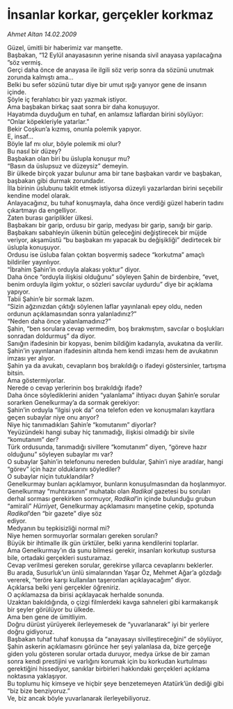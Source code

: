 # İnsanlar korkar, gerçekler korkmaz

*Ahmet Altan 14.02.2009*

<div class="taraf_structure_2col_1zq">
<div class="margen_n">



 <p>Güzel, ümitli bir haberimiz var manşette. <br/>Başbakan, “12 Eylül anayasasının yerine nisanda sivil anayasa yapılacağına ”söz vermiş. <br/>Gerçi daha önce de anayasa ile ilgili söz verip sonra da sözünü unutmak zorunda kalmıştı ama... <br/>Belki bu sefer sözünü tutar diye bir umut ışığı yanıyor gene de insanın içinde. <br/>Şöyle iç ferahlatıcı bir yazı yazmak istiyor. <br/>Ama başbakan birkaç saat sonra bir daha konuşuyor. <br/>Hayatımda duyduğum en tuhaf, en anlamsız laflardan birini söylüyor: <br/>“Onlar köpekleriyle yatarlar.” <br/>Bekir Coşkun’a kızmış, onunla polemik yapıyor. <br/>E, insaf... <br/>Böyle laf mı olur, böyle polemik mi olur? <br/>Bu nasıl bir düzey? <br/>Başbakan olan biri bu üslupla konuşur mu? <br/>“Basın da üslupsuz ve düzeysiz” demeyin. <br/>Bir ülkede birçok yazar bulunur ama bir tane başbakan vardır ve başbakan, başbakan gibi durmak zorundadır. <br/>İlla birinin üslubunu taklit etmek istiyorsa düzeyli yazarlardan birini seçebilir kendine model olarak. <br/>Anlayacağınız, bu tuhaf konuşmayla, daha önce verdiği güzel haberin tadını çıkartmayı da engelliyor. <br/>Zaten burası gariplikler ülkesi. <br/>Başbakanı bir garip, ordusu bir garip, medyası bir garip, sanığı bir garip. <br/>Başbakanı sabahleyin ülkenin bütün geleceğini değiştirecek bir müjde veriyor, akşamüstü “bu başbakan mı yapacak bu değişikliği” dedirtecek bir üslupla konuşuyor. <br/>Ordusu ise üsluba falan çoktan boşvermiş sadece “korkutma” amaçlı bildiriler yayınlıyor. <br/>“İbrahim Şahin’in orduyla alakası yoktur” diyor. <br/>Daha önce “orduyla ilişkisi olduğunu” söyleyen Şahin de birdenbire, “evet, benim orduyla ilgim yoktur, o sözleri savcılar uydurdu” diye bir açıklama yapıyor. <br/>Tabii Şahin’e bir sormak lazım. <br/>“Sizin ağzınızdan çıktığı söylenen laflar yayınlanalı epey oldu, neden ordunun açıklamasından sonra yalanladınız?” <br/>“Neden daha önce yalanlamadınız?” <br/>Şahin, “ben sorulara cevap vermedim, boş bırakmıştım, savcılar o boşlukları sonradan doldurmuş” da diyor. <br/>Sanığın ifadesinin bir kopyası, benim bildiğim kadarıyla, avukatına da verilir. <br/>Şahin’in yayınlanan ifadesinin altında hem kendi imzası hem de avukatının imzası yer alıyor. <br/>Şahin ya da avukatı, cevapların boş bırakıldığı o ifadeyi göstersinler, tartışma bitsin. <br/>Ama göstermiyorlar. <br/>Nerede o cevap yerlerinin boş bırakıldığı ifade? <br/>Daha önce söylediklerini aniden “yalanlama” ihtiyacı duyan Şahin’e sorular sorarken Genelkurmay’a da sormak gerekiyor: <br/>Şahin’in orduyla “ilgisi yok da” ona telefon eden ve konuşmaları kayıtlara geçen subaylar niye onu arıyor? <br/>Niye hiç tanımadıkları Şahin’e “komutanım” diyorlar? <br/>Yeyüzündeki hangi subay hiç tanımadığı, ilişkisi olmadığı bir sivile “komutanım” der? <br/>Türk ordusunda, tanımadığı sivillere “komutanım” diyen, “göreve hazır olduğunu” söyleyen subaylar mı var? <br/>O subaylar Şahin’in telefonunu nereden buldular, Şahin’i niye aradılar, hangi “görev” için hazır olduklarını söylediler? <br/>O subaylar niçin tutuklandılar? <br/>Genelkurmay bunları açıklamıyor, bunların konuşulmasından da hoşlanmıyor. <br/>Genelkurmay “muhtırasının” muhatabı olan <i>Radikal</i> gazetesi bu soruları derhal sorması gerekirken sormuyor, <i>Radikal</i>’in içinde bulunduğu grubun “amirali” <i>Hürriyet</i>, Genelkurmay açıklamasını manşetine çekip, spotunda <i>Radikal</i>’den “bir gazete” diye söz <br/>ediyor. <br/>Medyanın bu tepkisizliği normal mi? <br/>Niye hemen sormuyorlar sormaları gereken soruları? <br/>Büyük bir ihtimalle ilk gün ürktüler, belki yarına kendilerini toplarlar. <br/>Ama Genelkurmay’ın da şunu bilmesi gerekir, insanları korkutup sustursa bile, ortadaki gerçekleri susturamaz. <br/>Cevap verilmesi gereken sorular, gerekirse yıllarca cevaplarını beklerler. <br/>Bu arada, Susurluk’un ünlü simalarından Yaşar Öz, Mehmet Ağar’a gözdağı vererek, “teröre karşı kullanılan taşeronları açıklayacağım” diyor. <br/>Açıklarsa belki yeni gerçekler öğreniriz. <br/>O açıklamazsa da birisi açıklayacak herhalde sonunda. <br/>Uzaktan bakıldığında, o çizgi filmlerdeki kavga sahneleri gibi karmakarışık bir şeyler görülüyor bu ülkede. <br/>Ama ben gene de ümitliyim. <br/>Doğru dürüst yürüyerek ilerleyemesek de “yuvarlanarak” iyi bir yerlere doğru gidiyoruz. <br/>Başbakan tuhaf tuhaf konuşsa da “anayasayı sivilleştireceğini” de söylüyor, Şahin askerin açıklamasını görünce her şeyi yalanlasa da, bize gerçeğe giden yolu gösteren sorular ortada duruyor, medya ürkse de bir zaman sonra kendi prestijini ve varlığını korumak için bu korkudan kurtulması gerektiğini hissediyor, sanıklar birbirleri hakkındaki gerçekleri açıklama noktasına yaklaşıyor. <br/>Bu toplumu hiç kimseye ve hiçbir şeye benzetemeyen Atatürk’ün dediği gibi “biz bize benziyoruz.” <br/>Ve, biz ancak böyle yuvarlanarak ilerleyebiliyoruz.</p>

<br/>


<div id="taraf_not">
</div>

</div>


</div>
